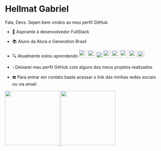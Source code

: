 # Hellmat Gabriel 
 Fala, Devs. Sejam bem vindos ao meu perfil GitHub 

- 🔭 Aspirante à desenvolvedor FullStack  
- 📚 Aluno da Alura e Generation Brasil
- 🔍 Atualmente estou aprendendo <img src="https://cdn.jsdelivr.net/gh/devicons/devicon@latest/icons/css3/css3-original-wordmark.svg" width="25" heigth="25"/> <img loading="lazy" src="https://cdn.jsdelivr.net/gh/devicons/devicon@latest/icons/html5/html5-original-wordmark.svg" width="24" heigth="24"/> <img loading="lazy" src="https://cdn.jsdelivr.net/gh/devicons/devicon@latest/icons/javascript/javascript-original.svg" width="19" heigth="19"/> <img src="https://cdn.jsdelivr.net/gh/devicons/devicon@latest/icons/python/python-original.svg" width="24" heigth="24"/> <img src="https://cdn.jsdelivr.net/gh/devicons/devicon@latest/icons/java/java-original.svg" width="24" heigth="24"/> <img src="https://cdn.jsdelivr.net/gh/devicons/devicon@latest/icons/react/react-original-wordmark.svg" width="25" heigth="25"/> <img src="https://cdn.jsdelivr.net/gh/devicons/devicon@latest/icons/githubcodespaces/githubcodespaces-original.svg" width="24" heigth="24"/> <img loading="lazy" src="https://cdn.jsdelivr.net/gh/devicons/devicon/icons/git/git-original.svg" width="22" height="22"/>
   
- 💡Deixarei meu perfil GitHub com alguns dos meus projetos realizados
- ☎️ Para entrar em contato basta acessar o link das minhas redes sociais ou via email.

<div>
<a href="https://github.com/HellmatGa">
<img loading="lazy" height="180em" src="https://github-readme-stats.vercel.app/api/top-langs/?username=HellmatGa&layout=compact&langs_count=7&theme=dracula"/>
<img loading="lazy" height="180em" src="https://github-readme-stats.vercel.app/api?username=HellmatGa&show_icons=true&theme=dracula&include_all_commits=true&count_private=true"/>
</div>

